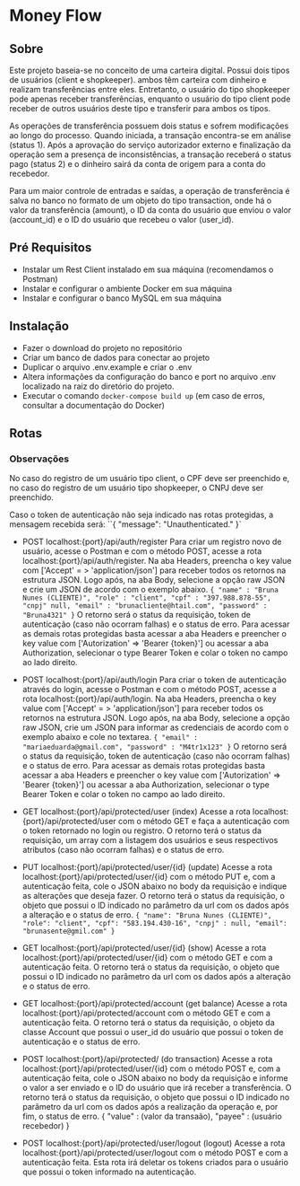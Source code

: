 # Money Flow

## Sobre
Este projeto baseia-se no conceito de uma carteira digital. Possui dois tipos de usuários (client e shopkeeper). ambos têm carteira com dinheiro e realizam transferências entre eles. Entretanto, o usuário do tipo shopkeeper pode apenas receber transferências, enquanto o usuário do tipo client pode receber de outros usuários deste tipo e transferir para ambos os tipos.

As operações de transferência possuem dois status e sofrem modificações ao longo do processo. Quando iniciada, a transação encontra-se em análise (status 1). Após a aprovação do serviço autorizador externo e finalização da operação sem a presença de inconsistências, a transação receberá o status pago (status 2) e o dinheiro sairá da conta de origem para a conta do recebedor.

Para um maior controle de entradas e saídas, a operação de transferência é salva no banco no formato de um objeto do tipo transaction, onde há o valor da transferência (amount), o ID da conta do usuário que enviou o valor (account_id) e o ID do usuário que recebeu o valor (user_id).

## Pré Requisitos
- Instalar um Rest Client instalado em sua máquina (recomendamos o Postman)
- Instalar e configurar o ambiente Docker em sua máquina
- Instalar e configurar o banco MySQL em sua máquina

## Instalação
- Fazer o download do projeto no repositório
- Criar um banco de dados para conectar ao projeto
- Duplicar o arquivo .env.example e criar o .env
- Altera informações da configuração do banco e port no arquivo .env localizado na raiz do diretório do projeto.
- Executar o comando ``docker-compose build up`` (em caso de erros, consultar a documentação do Docker)

## Rotas

### Observações
No caso do registro de um usuário tipo client, o CPF deve ser preenchido e, no caso do registro de um usuário tipo shopkeeper, o CNPJ deve ser preenchido.

Caso o token de autenticação não seja indicado nas rotas protegidas, a mensagem recebida será:
``{
    "message": "Unauthenticated."
}`

- POST localhost:{port}/api/auth/register
Para criar um registro novo de usuário, acesse o Postman e com o método POST, acesse a rota localhost:{port}/api/auth/register. Na aba Headers, preencha o key value com ['Accept' = > 'application/json'] para receber todos os retornos na estrutura JSON.
Logo após, na aba Body, selecione a opção raw JSON e crie um JSON de acordo com o exemplo abaixo.
``{
    "name" : "Bruna Nunes (CLIENTE)",
    "role" : "client",
    "cpf" : "397.988.878-55",
    "cnpj" null,
    "email" : "brunacliente@htail.com",
    "password" : "Bruna4321"
}``
O retorno será o status da requisição, token de autenticação (caso não ocorram falhas) e o status de erro. Para acessar as demais rotas protegidas basta acessar a aba Headers e preencher o key value com ['Autorization' => 'Bearer {token}'] ou acessar a aba Authorization, selecionar o type Bearer Token e colar o token no campo ao lado direito.

- POST localhost:{port}/api/auth/login
Para criar o token de autenticação através do login, acesse o Postman e com o método POST, acesse a rota localhost:{port}/api/auth/login. Na aba Headers, preencha o key value com ['Accept' = > 'application/json'] para receber todos os retornos na estrutura JSON.
Logo após, na aba Body, selecione a opção raw JSON, crie um JSON para informar as credenciais de acordo com o exemplo abaixo e cole no textarea.
``{
    "email" : "mariaeduarda@gmail.com",
    "password" : "M4tr1x123"
}``
O retorno será o status da requisição, token de autenticação (caso não ocorram falhas) e o status de erro. Para acessar as demais rotas protegidas basta acessar a aba Headers e preencher o key value com ['Autorization' => 'Bearer {token}'] ou acessar a aba Authorization, selecionar o type Bearer Token e colar o token no campo ao lado direito.

- GET localhost:{port}/api/protected/user (index)
Acesse a rota localhost:{port}/api/protected/user com o método GET e faça a autenticação com o token retornado no login ou registro. O retorno terá o status da requisição, um array com a listagem dos usuários e seus respectivos atributos (caso não ocorram falhas) e o status de erro.

- PUT localhost:{port}/api/protected/user/{id} (update)
Acesse a rota localhost:{port}/api/protected/user/{id} com o método PUT e, com a autenticação feita, cole o JSON abaixo no body da requisição e indique as alterações que deseja fazer. O retorno terá o status da requisição, o objeto que possui o ID indicado no parâmetro da url com os dados após a alteração e o status de erro.
``{
    "name": "Bruna Nunes (CLIENTE)",
    "role": "client",
    "cpf": "583.194.430-16",
    "cnpj" : null,
    "email": "brunasente@gmil.com"
}``

- GET localhost:{port}/api/protected/user/{id} (show)
Acesse a rota localhost:{port}/api/protected/user/{id} com o método GET e com a autenticação feita. O retorno terá o status da requisição, o objeto que possui o ID indicado no parâmetro da url com os dados após a alteração e o status de erro.

- GET localhost:{port}/api/protected/account (get balance)
Acesse a rota localhost:{port}/api/protected/account com o método GET e com a autenticação feita. O retorno terá o status da requisição, o objeto da classe Account que possui o user_id do usuário que possui o token de autenticação e o status de erro.

- POST localhost:{port}/api/protected/ (do transaction)
Acesse a rota localhost:{port}/api/protected/user/{id} com o método POST e, com a autenticação feita, cole o JSON abaixo no body da requisição e informe o valor a ser enviado e o ID do usuário que irá receber a transferência. O retorno terá o status da requisição, o objeto que possui o ID indicado no parâmetro da url com os dados após a realização da operação e, por fim, o status de erro.
{
    "value" : (valor da transaão),
    "payee" : (usuário recebedor)
}

- POST localhost:{port}/api/protected/user/logout (logout)
Acesse a rota localhost:{port}/api/protected/user/logout com o método POST e com a autenticação feita. Esta rota irá deletar os tokens criados para o usuário que possui o token informado na autenticação.
